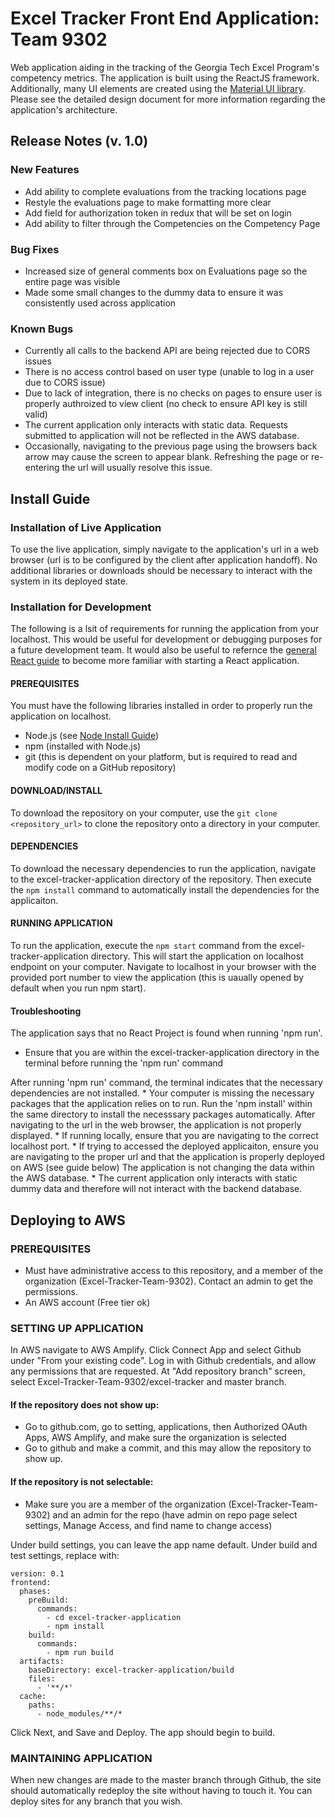# Excel Tracker Front End Application: Team 9302

Web application aiding in the tracking of the Georgia Tech Excel Program's competency metrics. The application is built using the ReactJS framework. Additionally, many UI elements are created using the [Material UI library](https://material-ui.com/). Please see the detailed design document for more information regarding the application's architecture. 

## Release Notes (v. 1.0)

### New Features
   * Add ability to complete evaluations from the tracking locations page
   * Restyle the evaluations page to make formatting more clear
   * Add field for authorization token in redux that will be set on login
   * Add ability to filter through the Competencies on the Competency Page

### Bug Fixes
   * Increased size of general comments box on Evaluations page so the entire page was visible
   * Made some small changes to the dummy data to ensure it was consistently used across application

### Known Bugs
   * Currently all calls to the backend API are being rejected due to CORS issues
   * There is no access control based on user type (unable to log in a user due to CORS issue)
   * Due to lack of integration, there is no checks on pages to ensure user is properly authroized to view client (no check to ensure API key is still valid)
   * The current application only interacts with static data. Requests submitted to application will not be reflected in the AWS database.
   * Occasionally, navigating to the previous page using the browsers back arrow may cause the screen to appear blank. Refreshing the page or re-entering the url will usually resolve this issue.

## Install Guide

### Installation of Live Application
To use the live application, simply navigate to the application's url in a web browser (url is to be configured by the client after application handoff). No additional libraries or downloads should be necessary to interact with the system in its deployed state.

### Installation for Development
The following is a lsit of requirements for running the application from your localhost. This would be useful for development or debugging purposes for a future development team. It would also be useful to refernce the [general React guide](https://reactjs.org/docs/getting-started.html) to become more familiar with starting a React application.

#### PREREQUISITES 
You must have the following libraries installed in order to properly run the application on localhost.  
   * Node.js (see [Node Install Guide](https://nodejs.org/en/download/))  
   * npm (installed with Node.js)  
   * git (this is dependent on your platform, but is required to read and modify code on a GitHub repository)

#### DOWNLOAD/INSTALL
To download the repository on your computer, use the `git clone <repository_url>` to clone the repository onto a directory in your computer.

#### DEPENDENCIES
To download the necessary dependencies to run the application, navigate to the excel-tracker-application directory of the repository. Then execute the `npm install` command to automatically install the dependencies for the applicaiton.

#### RUNNING APPLICATION
To run the application, execute the `npm start` command from the excel-tracker-application directory. This will start the application on localhost endpoint on your computer. Navigate to localhost in your browser with the provided port number to view the application (this is uaually opened by default when you run npm start).

#### Troubleshooting
The application says that no React Project is found when running 'npm run'.
   * Ensure that you are within the excel-tracker-application directory in the terminal before running the 'npm run' command
<a/>
After running 'npm run' command, the terminal indicates that the necessary dependencies are not installed.
   * Your computer is missing the necessary packages that the application relies on to run. Run the 'npm install' within the same directory to install the necesssary packages automatically.
After navigating to the url in the web browser, the application is not properly displayed.
   * If running locally, ensure that you are navigating to the correct localhost port.
   * If trying to accessed the deployed applicaiton, ensure you are navigating to the proper url and that the application is properly deployed on AWS (see guide below)
The application is not changing the data within the AWS database.
   * The current application only interacts with static dummy data and therefore will not interact with the backend database.

## Deploying to AWS

### PREREQUISITES
   * Must have administrative access to this repository, and a member of the organization (Excel-Tracker-Team-9302). Contact an admin to get the permissions. 
   * An AWS account (Free tier ok)
   
### SETTING UP APPLICATION
In AWS navigate to AWS Amplify. Click Connect App and select Github under "From your existing code". Log in with Github credentials, and allow any permissions that are requested. At "Add repository branch" screen, select Excel-Tracker-Team-9302/excel-tracker and master branch. 

#### If the repository does not show up:
  * Go to github.com, go to setting, applications, then Authorized OAuth Apps, AWS Amplify, and make sure the organization is selected
  * Go to github and make a commit, and this may allow the repository to show up.

#### If the repository is not selectable:
  * Make sure you are a member of the organization (Excel-Tracker-Team-9302) and an admin for the repo (have admin on repo page select settings, Manage Access, and find name to change access)

Under build settings, you can leave the app name default. Under build and test settings, replace with: 

```
version: 0.1
frontend:
  phases:
    preBuild:
      commands:
        - cd excel-tracker-application
        - npm install
    build:
      commands:
        - npm run build
  artifacts:
    baseDirectory: excel-tracker-application/build
    files:
      - '**/*'
  cache:
    paths:
      - node_modules/**/*
```

Click Next, and Save and Deploy. The app should begin to build.

### MAINTAINING  APPLICATION
When new changes are made to the master branch through Github, the site should automatically redeploy the site without having to touch it. You can deploy sites for any branch that you wish. 

#




